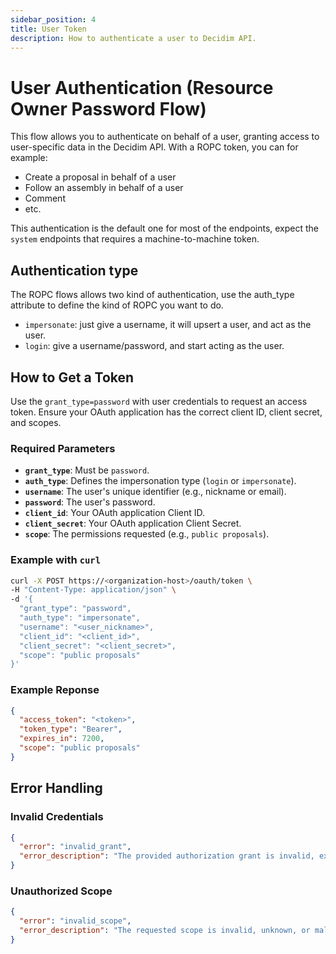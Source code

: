 ```yaml
---
sidebar_position: 4
title: User Token
description: How to authenticate a user to Decidim API.
---
```


# User Authentication (Resource Owner Password Flow)

This flow allows you to authenticate on behalf of a user, granting access to user-specific data in the Decidim API.
With a ROPC token, you can for example: 
- Create a proposal in behalf of a user
- Follow an assembly in behalf of a user
- Comment
- etc.

This authentication is the default one for most of the endpoints, expect the `system` endpoints that requires a machine-to-machine token.

## Authentication type
The ROPC flows allows two kind of authentication, use the auth_type attribute to define the kind of ROPC you want to do. 
- `impersonate`: just give a username, it will upsert a user, and act as the user. 
- `login`: give a username/password, and start acting as the user.

## How to Get a Token

Use the `grant_type=password` with user credentials to request an access token. Ensure your OAuth application has the correct client ID, client secret, and scopes.

### Required Parameters

- **`grant_type`**: Must be `password`.
- **`auth_type`**: Defines the impersonation type (`login` or `impersonate`).
- **`username`**: The user's unique identifier (e.g., nickname or email).
- **`password`**: The user's password.
- **`client_id`**: Your OAuth application Client ID.
- **`client_secret`**: Your OAuth application Client Secret.
- **`scope`**: The permissions requested (e.g., `public proposals`).

### Example with `curl`

```bash
curl -X POST https://<organization-host>/oauth/token \
-H "Content-Type: application/json" \
-d '{
  "grant_type": "password",
  "auth_type": "impersonate",
  "username": "<user_nickname>",
  "client_id": "<client_id>",
  "client_secret": "<client_secret>",
  "scope": "public proposals"
}'
```

### Example Reponse
```json
{
  "access_token": "<token>",
  "token_type": "Bearer",
  "expires_in": 7200,
  "scope": "public proposals"
}
```

## Error Handling
### Invalid Credentials
```json
{
  "error": "invalid_grant",
  "error_description": "The provided authorization grant is invalid, expired, or revoked."
}
```
### Unauthorized Scope
```json
{
  "error": "invalid_scope",
  "error_description": "The requested scope is invalid, unknown, or malformed."
}
```